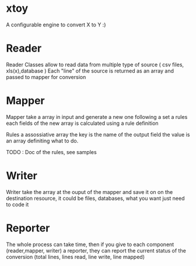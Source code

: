 xtoy
====

A configurable engine to convert X to Y :)

Reader
======

Reader Classes allow to read data from multiple type of source 
( csv files, xls(x),database ) 
Each "line" of the source is returned as an array and passed to mapper
for conversion


Mapper
======

Mapper take a array in input and generate a new one following a set a rules
each fields of the new array is calculated using a rule definition 
  
Rules a assossiative array
  the key is the name of the output field 
  the value is an array definiting what to do.

  TODO : Doc of the rules, see samples


Writer
======
Writer take the array at the ouput of the mapper and save it on
on the destination resource, it could be  files, databases, what you want
just need to code it


Reporter
========
  The whole process can take time, then if you give to each component (reader,mapper, writer)
a reporter, they can report the current status of the conversion 
(total lines, lines read, line write, line mapped)
 
